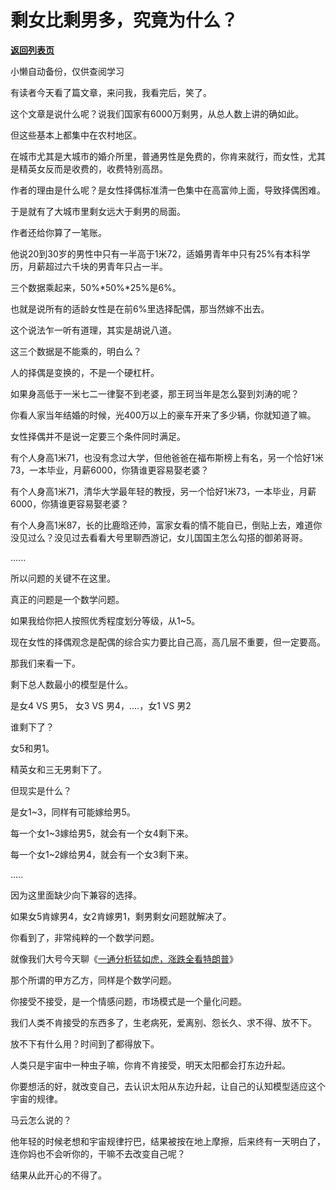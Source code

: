 # 剩女比剩男多，究竟为什么？

[**返回列表页**](/gzh/记忆承载3)

小懒自动备份，仅供查阅学习

有读者今天看了篇文章，来问我，我看完后，笑了。

  

这个文章是说什么呢？说我们国家有6000万剩男，从总人数上讲的确如此。

  

但这些基本上都集中在农村地区。

  

在城市尤其是大城市的婚介所里，普通男性是免费的，你肯来就行，而女性，尤其是精英女反而是收费的，收费特别高昂。

  

作者的理由是什么呢？是女性择偶标准清一色集中在高富帅上面，导致择偶困难。

  

于是就有了大城市里剩女远大于剩男的局面。

  

作者还给你算了一笔账。

  

他说20到30岁的男性中只有一半高于1米72，适婚男青年中只有25%有本科学历，月薪超过六千块的男青年只占一半。

  

三个数据乘起来，50%*50%*25%是6%。

  

也就是说所有的适龄女性是在前6%里选择配偶，那当然嫁不出去。

  

这个说法乍一听有道理，其实是胡说八道。

  

这三个数据是不能乘的，明白么？

  

人的择偶是变换的，不是一个硬杠杆。

  

如果身高低于一米七二一律娶不到老婆，那王珂当年是怎么娶到刘涛的呢？

  

你看人家当年结婚的时候，光400万以上的豪车开来了多少辆，你就知道了嘛。

  

女性择偶并不是说一定要三个条件同时满足。

  

有个人身高1米71，也没有念过大学，但他爸爸在福布斯榜上有名，另一个恰好1米73，一本毕业，月薪6000，你猜谁更容易娶老婆？

  

有个人身高1米71，清华大学最年轻的教授，另一个恰好1米73，一本毕业，月薪6000，你猜谁更容易娶老婆？

  

有个人身高1米87，长的比鹿晗还帅，富家女看的情不能自已，倒贴上去，难道你没见过么？没见过去看看大号里聊西游记，女儿国国主怎么勾搭的御弟哥哥。

  

......

  

所以问题的关键不在这里。

  

真正的问题是一个数学问题。

  

如果我给你把人按照优秀程度划分等级，从1~5。

  

现在女性的择偶观念是配偶的综合实力要比自己高，高几层不重要，但一定要高。

  

那我们来看一下。

  

剩下总人数最小的模型是什么。

  

是女4 VS 男5， 女3 VS 男4，....，女1 VS 男2

  

谁剩下了？

  

女5和男1。

  

精英女和三无男剩下了。

  

但现实是什么？

  

是女1~3，同样有可能嫁给男5。

  

每一个女1~3嫁给男5，就会有一个女4剩下来。

每一个女1~2嫁给男4，就会有一个女3剩下来。

.....

  

因为这里面缺少向下兼容的选择。

  

如果女5肯嫁男4，女2肯嫁男1，剩男剩女问题就解决了。

  

你看到了，非常纯粹的一个数学问题。

  

就像我们大号今天聊《[一通分析猛如虎，涨跌全看特朗普](https://mp.weixin.qq.com/s?__biz=MzU0MjYwNDU2Mw==&mid=2247488727&idx=1&sn=89a31a60294363c1a3ca67fa90d819bc&chksm=fb1978abcc6ef1bd84fb79fedc1c46171527f953cfaafa996e4df179a8db6fe718c373ec57f4&token=1386114942&lang=zh_CN&scene=21#wechat_redirect)》

  

那个所谓的甲方乙方，同样是个数学问题。

  

你接受不接受，是一个情感问题，市场模式是一个量化问题。

  

我们人类不肯接受的东西多了，生老病死，爱离别、怨长久、求不得、放不下。

  

放不下有什么用？时间到了都得放下。

  

人类只是宇宙中一种虫子嘛，你肯不肯接受，明天太阳都会打东边升起。

  

你要想活的好，就改变自己，去认识太阳从东边升起，让自己的认知模型适应这个宇宙的规律。

  

马云怎么说的？

  

他年轻的时候老想和宇宙规律拧巴，结果被按在地上摩擦，后来终有一天明白了，连你妈也不会听你的，干嘛不去改变自己呢？

  

结果从此开心的不得了。

